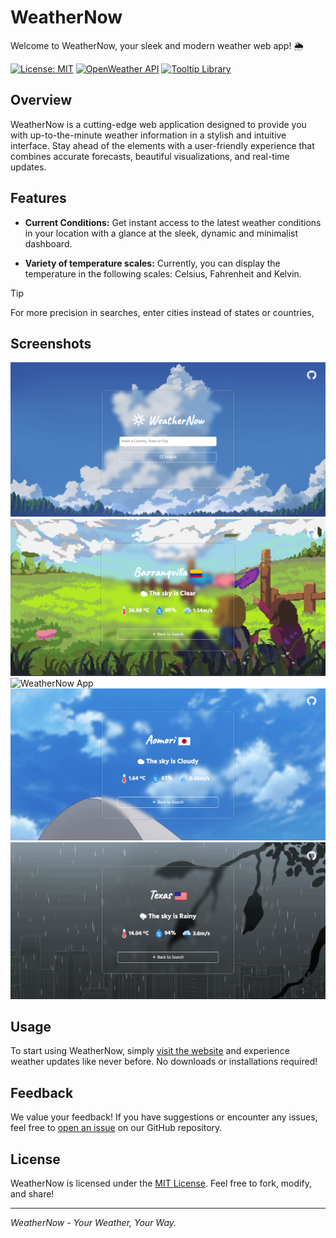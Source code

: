 # WeatherNow

Welcome to WeatherNow, your sleek and modern weather web app! 🌦️

[![License: MIT](https://img.shields.io/badge/License-MIT-blue.svg)](LICENSE.md)
[![OpenWeather API](https://img.shields.io/badge/Powered%20by-OpenWeather-orange.svg)](https://openweathermap.org/)
[![Tooltip Library](https://img.shields.io/badge/Tooltips%20by-Tippy.js-pink.svg)](https://atomiks.github.io/tippyjs/)

## Overview

WeatherNow is a cutting-edge web application designed to provide you with up-to-the-minute weather information in a stylish and intuitive interface. Stay ahead of the elements with a user-friendly experience that combines accurate forecasts, beautiful visualizations, and real-time updates.

## Features

- **Current Conditions:** Get instant access to the latest weather conditions in your location with a glance at the sleek, dynamic and minimalist dashboard.

- **Variety of temperature scales:** Currently, you can display the temperature in the following scales: Celsius, Fahrenheit and Kelvin.

>[!TIP]
>For more precision in searches, enter cities instead of states or countries,

## Screenshots

![WeatherNow App](./Screenshots/Main.png)
![WeatherNow App](./Screenshots/Barranquilla.png)
![WeatherNow App](./Screenshots/Medellín.png)
![WeatherNow App](./Screenshots/Aomori.png)
![WeatherNow App](./Screenshots/Texas.png)

## Usage

To start using WeatherNow, simply [visit the website](https://steventete.github.io/WeatherNow/index.html) and experience weather updates like never before. No downloads or installations required!

## Feedback

We value your feedback! If you have suggestions or encounter any issues, feel free to [open an issue](https://github.com/StevenTete/weathernow/issues) on our GitHub repository.

## License

WeatherNow is licensed under the [MIT License](LICENSE.md). Feel free to fork, modify, and share!

---

*WeatherNow - Your Weather, Your Way.*
